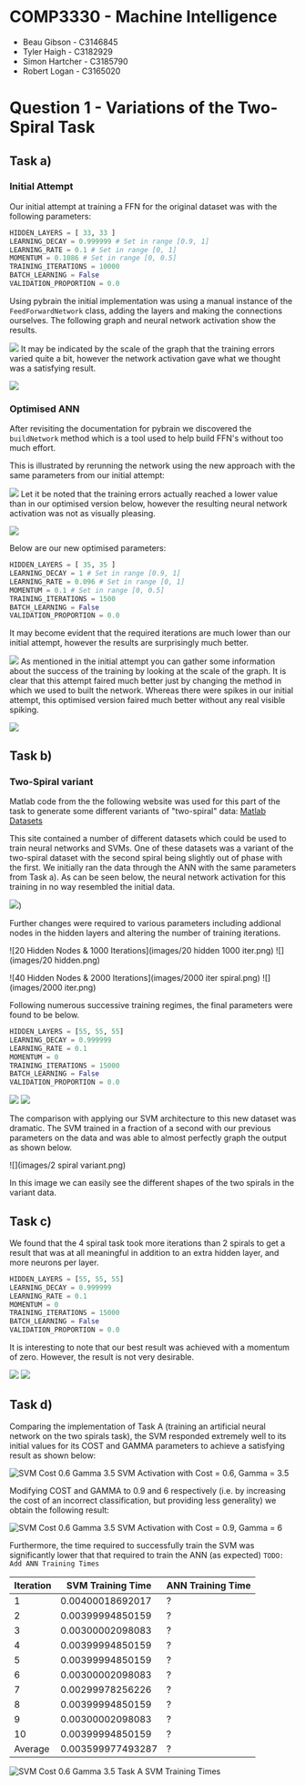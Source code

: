 COMP3330 - Machine Intelligence
===============================

* Beau Gibson - C3146845
* Tyler Haigh - C3182929
* Simon Hartcher - C3185790
* Robert Logan - C3165020

# Question 1 - Variations of the Two-Spiral Task #

## Task a) ##

### Initial Attempt ###

Our initial attempt at training a FFN for the original dataset was with the following 
parameters:

```python
HIDDEN_LAYERS = [ 33, 33 ]
LEARNING_DECAY = 0.999999 # Set in range [0.9, 1]
LEARNING_RATE = 0.1 # Set in range [0, 1]
MOMENTUM = 0.1086 # Set in range [0, 0.5]
TRAINING_ITERATIONS = 10000
BATCH_LEARNING = False
VALIDATION_PROPORTION = 0.0
```

Using pybrain the initial implementation was using a manual instance of the 
`FeedForwardNetwork` class, adding the layers and making the connections ourselves.
The following graph and neural network activation show the results.

![](images/figure_11.png)
It may be indicated by the scale of the graph that the training errors varied quite a bit, 
however the network activation gave what we thought was a satisfying result.

![](images/figure_11a.png)

### Optimised ANN ###

After revisiting the documentation for pybrain we discovered the `buildNetwork`
method which is a tool used to help build FFN's without too much effort. 

This is illustrated by rerunning the network using the new approach with the same
parameters from our initial attempt:

![](images/TaskA-TrainedNN-2015-04-29_14-47-43/errors.png)
Let it be noted that the training errors actually reached a lower value than in 
our optimised version below, however the resulting neural network activation was 
not as visually pleasing.

![](images/TaskA-TrainedNN-2015-04-29_14-47-43/result.png)

Below are our new optimised parameters:

```python
HIDDEN_LAYERS = [ 35, 35 ]
LEARNING_DECAY = 1 # Set in range [0.9, 1]
LEARNING_RATE = 0.096 # Set in range [0, 1]
MOMENTUM = 0.1 # Set in range [0, 0.5]
TRAINING_ITERATIONS = 1500
BATCH_LEARNING = False
VALIDATION_PROPORTION = 0.0
```

It may become evident that the required iterations are much lower than our initial
attempt, however the results are surprisingly much better.

![](images/TaskA-TrainedNN-2015-04-29_14-26-07/errors.png)
As mentioned in the initial attempt you can gather some information about the 
success of the training by looking at the scale of the graph. It is clear that 
this attempt faired much better just by changing the method in which we used to
built the network. Whereas there were spikes in our initial attempt, this 
optimised version faired much better without any real visible spiking.

![](images/TaskA-TrainedNN-2015-04-29_14-26-07/result.png)

## Task b) ##

### Two-Spiral variant ##
Matlab code from the the following website was used for this part of the task to 
generate some different variants of "two-spiral" data:
[Matlab Datasets](http://au.mathworks.com/matlabcentral/fileexchange/41459-6-functions-for-generating-artificial-datasets)

This site contained a number of different datasets which could be used to train 
neural networks and SVMs. One of these datasets was a variant of the two-spiral 
dataset with the second spiral being slightly out of phase with the first.  We 
initially ran the data through the ANN with the same parameters from Task a). As 
can be seen below, the neural network activation for this training in no way resembled 
the initial data.

![](images/TaskA-TrainedNN-2015-05-01_09-49-31/result.png))

Further changes were required to various parameters including addional nodes in the hidden layers
and altering the number of training iterations.

![20 Hidden Nodes & 1000 Iterations](images/20 hidden 1000 iter.png)
![](images/20 hidden.png)

![40 Hidden Nodes & 2000 Iterations](images/2000 iter spiral.png)
![](images/2000 iter.png)

Following numerous successive training regimes, the final parameters were found to be below.

```python
HIDDEN_LAYERS = [55, 55, 55]
LEARNING_DECAY = 0.999999
LEARNING_RATE = 0.1
MOMENTUM = 0
TRAINING_ITERATIONS = 15000
BATCH_LEARNING = False
VALIDATION_PROPORTION = 0.0
```

![](images/2_spirat_var_final.png)
![](images/errors.png)

The comparison with applying our SVM architecture to this new dataset was dramatic. The SVM trained in a
fraction of a second with our previous parameters on the data and was able to almost perfectly graph the output
as shown below.

![](images/2 spiral variant.png)

In this image we can easily see the different shapes of the two spirals in the variant data.

## Task c) ##

We found that the 4 spiral task took more iterations than 2 spirals to get a 
result that was at all meaningful in addition to an extra hidden layer, and more
neurons per layer.

```python
HIDDEN_LAYERS = [55, 55, 55]
LEARNING_DECAY = 0.999999
LEARNING_RATE = 0.1
MOMENTUM = 0
TRAINING_ITERATIONS = 15000
BATCH_LEARNING = False
VALIDATION_PROPORTION = 0.0
```

It is interesting to note that our best result was achieved with a momentum of 
zero. However, the result is not very desirable. 

![](images/Q1TaskC-TrainedNN-2015-05-01_20-12-06/errors.png)
![](images/Q1TaskC-TrainedNN-2015-05-01_20-12-06/result.png)

## Task d) ##

Comparing the implementation of Task A (training an artificial neural network on the two spirals task), the SVM responded extremely well to its initial values for its COST and GAMMA parameters to achieve a satisfying result as shown below:

![SVM Cost 0.6 Gamma 3.5](images/q1_taskd_svm_twospirals_Cost0.6_Gamma3.5.png)
SVM Activation with Cost = 0.6, Gamma = 3.5

Modifying COST and GAMMA to 0.9 and 6 respectively (i.e. by increasing the cost of an incorrect classification, but providing less generality) we obtain the following result:

![SVM Cost 0.6 Gamma 3.5](images/q1_taskd_svm_twospirals_Cost0.9_Gamma6.png)
SVM Activation with Cost = 0.9, Gamma = 6

Furthermore, the time required to successfully train the SVM was significantly lower that that required to train the ANN (as expected) ``TODO: Add ANN Training Times``

|Iteration|SVM Training Time|ANN Training Time|
|---------|-----------------|-----------------|
|1|0.00400018692017|?|
|2|0.00399994850159|?|
|3|0.00300002098083|?|
|4|0.00399994850159|?|
|5|0.00399994850159|?|
|6|0.00300002098083|?|
|7|0.00299978256226|?|
|8|0.00399994850159|?|
|9|0.00300002098083|?|
|10|0.00399994850159|?|
|Average|0.003599977493287|?|

![SVM Cost 0.6 Gamma 3.5](images/q1_taskd_svmTrainingTimes.png)
Task A SVM Training Times
